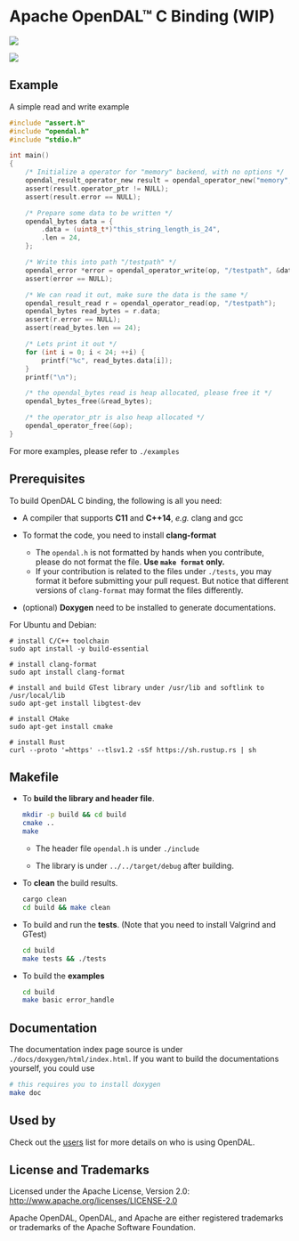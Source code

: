 # Apache OpenDAL™ C Binding (WIP)

![](https://img.shields.io/badge/status-unreleased-red)

![](https://github.com/apache/opendal/assets/5351546/87bbf6e5-f19e-449a-b368-3e283016c887)

## Example

A simple read and write example

```C
#include "assert.h"
#include "opendal.h"
#include "stdio.h"

int main()
{
    /* Initialize a operator for "memory" backend, with no options */
    opendal_result_operator_new result = opendal_operator_new("memory", 0);
    assert(result.operator_ptr != NULL);
    assert(result.error == NULL);

    /* Prepare some data to be written */
    opendal_bytes data = {
        .data = (uint8_t*)"this_string_length_is_24",
        .len = 24,
    };

    /* Write this into path "/testpath" */
    opendal_error *error = opendal_operator_write(op, "/testpath", &data);
    assert(error == NULL);

    /* We can read it out, make sure the data is the same */
    opendal_result_read r = opendal_operator_read(op, "/testpath");
    opendal_bytes read_bytes = r.data;
    assert(r.error == NULL);
    assert(read_bytes.len == 24);

    /* Lets print it out */
    for (int i = 0; i < 24; ++i) {
        printf("%c", read_bytes.data[i]);
    }
    printf("\n");

    /* the opendal_bytes read is heap allocated, please free it */
    opendal_bytes_free(&read_bytes);

    /* the operator_ptr is also heap allocated */
    opendal_operator_free(&op);
}
```

For more examples, please refer to `./examples`

## Prerequisites

To build OpenDAL C binding, the following is all you need:

- A compiler that supports **C11** and **C++14**, _e.g._ clang and gcc

- To format the code, you need to install **clang-format**

  - The `opendal.h` is not formatted by hands when you contribute, please do not format the file. **Use `make format` only.**
  - If your contribution is related to the files under `./tests`, you may format it before submitting your pull request. But notice that different versions of `clang-format` may format the files differently.

- (optional) **Doxygen** need to be installed to generate documentations.

For Ubuntu and Debian:

```shell
# install C/C++ toolchain
sudo apt install -y build-essential

# install clang-format
sudo apt install clang-format

# install and build GTest library under /usr/lib and softlink to /usr/local/lib
sudo apt-get install libgtest-dev

# install CMake
sudo apt-get install cmake

# install Rust
curl --proto '=https' --tlsv1.2 -sSf https://sh.rustup.rs | sh
```

## Makefile

- To **build the library and header file**.

  ```sh
  mkdir -p build && cd build
  cmake ..
  make
  ```

  - The header file `opendal.h` is under `./include`

  - The library is under `../../target/debug` after building.

- To **clean** the build results.

  ```sh
  cargo clean
  cd build && make clean
  ```

- To build and run the **tests**. (Note that you need to install Valgrind and GTest)

  ```sh
  cd build
  make tests && ./tests
  ```

- To build the **examples**

  ```sh
  cd build
  make basic error_handle
  ```

## Documentation

The documentation index page source is under `./docs/doxygen/html/index.html`.
If you want to build the documentations yourself, you could use

```sh
# this requires you to install doxygen
make doc
```

## Used by

Check out the [users](users.md) list for more details on who is using OpenDAL.

## License and Trademarks

Licensed under the Apache License, Version 2.0: http://www.apache.org/licenses/LICENSE-2.0

Apache OpenDAL, OpenDAL, and Apache are either registered trademarks or trademarks of the Apache Software Foundation.
